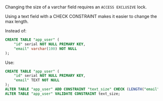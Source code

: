 Changing the size of a varchar field requires an `ACCESS EXCLUSIVE` lock.

Using a text field with a CHECK CONSTRAINT makes it easier to change the max length.

Instead of:
```sql
CREATE TABLE "app_user" (
    "id" serial NOT NULL PRIMARY KEY,
    "email" varchar(100) NOT NULL
);
```

Use:
```sql
CREATE TABLE "app_user" (
    "id" serial NOT NULL PRIMARY KEY,
    "email" TEXT NOT NULL
);
ALTER TABLE "app_user" ADD CONSTRAINT "text_size" CHECK (LENGTH("email") <= 100) NOT VALID;
ALTER TABLE "app_user" VALIDATE CONSTRAINT text_size;
```
